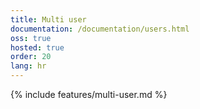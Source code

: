 ```yaml
---
title: Multi user
documentation: /documentation/users.html
oss: true
hosted: true
order: 20
lang: hr
---
```


{% include features/multi-user.md %}
